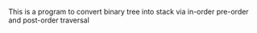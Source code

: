 This is a program to convert binary tree into stack via in-order
pre-order and post-order traversal
